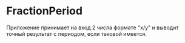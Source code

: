 # FractionPeriod
Приложение принимает на вход 2 числа формате "x/y" и выводит точный результат с периодом, если таковой имеется.
